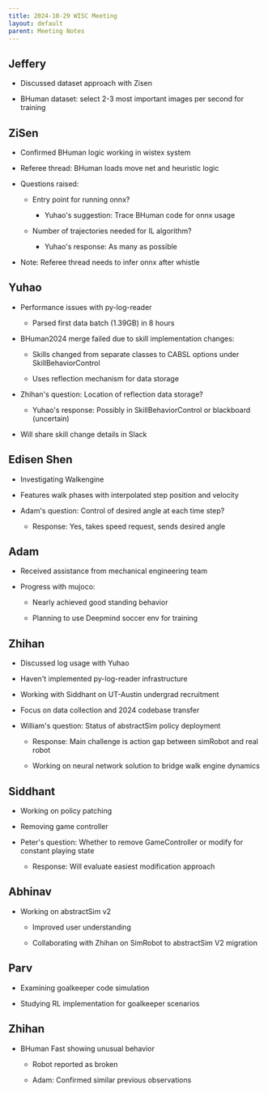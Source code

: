 ```yaml
---
title: 2024-10-29 WISC Meeting
layout: default
parent: Meeting Notes
---
```

## Jeffery

- Discussed dataset approach with Zisen

- BHuman dataset: select 2-3 most important images per second for training

## ZiSen

- Confirmed BHuman logic working in wistex system

- Referee thread: BHuman loads move net and heuristic logic

- Questions raised:

  - Entry point for running onnx?

    - Yuhao's suggestion: Trace BHuman code for onnx usage

  - Number of trajectories needed for IL algorithm?

    - Yuhao's response: As many as possible

- Note: Referee thread needs to infer onnx after whistle

## Yuhao

- Performance issues with py-log-reader

  - Parsed first data batch (1.39GB) in 8 hours

- BHuman2024 merge failed due to skill implementation changes:

  - Skills changed from separate classes to CABSL options under SkillBehaviorControl

  - Uses reflection mechanism for data storage

- Zhihan's question: Location of reflection data storage?

  - Yuhao's response: Possibly in SkillBehaviorControl or blackboard (uncertain)

- Will share skill change details in Slack

## Edisen Shen

- Investigating Walkengine

- Features walk phases with interpolated step position and velocity

- Adam's question: Control of desired angle at each time step?

  - Response: Yes, takes speed request, sends desired angle

## Adam

- Received assistance from mechanical engineering team

- Progress with mujoco:

  - Nearly achieved good standing behavior

  - Planning to use Deepmind soccer env for training

## Zhihan

- Discussed log usage with Yuhao

- Haven't implemented py-log-reader infrastructure

- Working with Siddhant on UT-Austin undergrad recruitment

- Focus on data collection and 2024 codebase transfer

- William's question: Status of abstractSim policy deployment

  - Response: Main challenge is action gap between simRobot and real robot

  - Working on neural network solution to bridge walk engine dynamics

## Siddhant

- Working on policy patching

- Removing game controller

- Peter's question: Whether to remove GameController or modify for constant playing state

  - Response: Will evaluate easiest modification approach

## Abhinav

- Working on abstractSim v2

  - Improved user understanding

  - Collaborating with Zhihan on SimRobot to abstractSim V2 migration

## Parv

- Examining goalkeeper code simulation

- Studying RL implementation for goalkeeper scenarios

## Zhihan

- BHuman Fast showing unusual behavior

  - Robot reported as broken

  - Adam: Confirmed similar previous observations

<!-- Jeffery:
    Discuss with Zisen about the dataset approach for the dataset 
    BHuman dataset have many image in each second, just pick 2 -3 image of the most important to do the training

ZiSen:
    Currently in wistex system, BHuman logic work

    In referee thread BHuman load move net, and heuristic logic to detect logic

    ZiSen ask: What should be the entry point to run the onnx?
    Yuhao suggest: Trace BHuman code to see where they use their onnx

    Referee thread need to infer the onnx after a whistle

    ZiSen ask: How many trajectory we need to train an IL algorithm ?

    Yuhao: As many as possible 

Yuhao:
    py-log-reader have performance issue, trying to profile that

    Finish parsing the first bunch of data (1.39GB) in 8 hours

    Fail to merge BHuman2024, as the skill implementation is changed drastically
        Originally each skill is a separate class, now each one is a CABSL option (method) under SkillBehaviorControl
        Use reflection mechanism to store field they need, I'm not familiar with it, maybe some senior people can help

    Zhihan ask: Where does the reflection store the data?

    Yuhao answer: In the SkillBehaviorControl I think, or in a blackboard, I'm not very sure

    Zhihan: Can you share the skill change point in slack?

    Yuhao: Sure

Edisen Shen

    Looking into Walkengine

    There are walk phase, between phase it interpolate the step position and velocity

    Adam ask: Control the desired angle at each time step?

    Edisen Shen answer: Yes. Take a request of speed, send desire angle



Adam:
    Get some help from people in mechanical engineering

    Close to working in mujoco

    Almost get good standing behavior

    If finished, can use Deepmind soccer env for more interesting training

Zhihan:

    Talk with Yuhao about how to use the log

    Haven't use the py-log-reader infrastructure 

    Work with Siddhant to send email to undergrad that is interested in this research at UT-Austin

    Working on data collection

    Consider transfer from current code base 2024

    William ask:
        Have we deploy some policy from abstractSim

    Zhihan:

        Currently biggest problem is that there is a huge gap of action in simRobot and real robot

        We are trying to bridge this gap by training a neural network that is a close enough proxy that capture the dynamic of the walk engine 


    Siddhant:
    
        Policy patching

        Remove game controller (? not hear clearly)

        Patch their policy right away and make a pipeline that don't need to care about BHuman stuff like game controller

        Peter ask:

            Is that the correct thing to do to remove GameController or is that easier to always make the game controller sending playing state?

            Maybe ask BHuman and they will give a much easier way

        Siddant answer:

            I can see which one is the easiest to modify

    Abhinav:

        Working with the abstractSim v2

        More understandable for people (?)
        
        Talking with Zhihan to migrate from SimRobot to abstractSim V2

    Parv:

        Looking at the simulation of goal keeper code

        Try to understand how RL works and should be implemented in the goal keeper case

    Zhihan:

        BHuman Fast have strange behavior, saying something strange like the robot was broken

        Adam:
        
        Also seen this before
    
    
 -->
